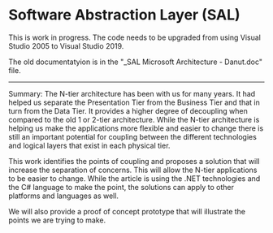 # Software Abstraction Layer (SAL)

This is work in progress. The code needs to be upgraded from using Visual Studio 2005 to Visual Studio 2019.

The old documentatyion is in the "_SAL Microsoft Architecture - Danut.doc" file.

----------

Summary: The N-tier architecture has been with us for many years. It had helped us separate the Presentation Tier from the Business Tier and that in turn from the Data Tier. It provides a higher degree of decoupling when compared to the old 1 or 2-tier architecture. While the N-tier architecture is helping us make the applications more flexible and easier to change there is still an important potential for coupling between the different technologies and logical layers that exist in each physical tier.

This work identifies the points of coupling and proposes a solution that will increase the separation of concerns. This will allow the N-tier applications to be easier to change. While the article is using the .NET technologies and the C# language to make the point, the solutions can apply to other platforms and languages as well.

We will also provide a proof of concept prototype that will illustrate the points we are trying to make.

